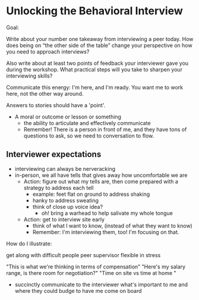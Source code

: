 # Unlocking the Behavioral Interview

Goal:

Write about your number one takeaway from interviewing a peer today. How does being on “the other side of the table” change your perspective on how you need to approach interviews?

Also write about at least two points of feedback your interviewer gave you during the workshop. What practical steps will you take to sharpen your interviewing skills?

Communicate this energy: I'm here, and I'm ready. You want me to work here, not the other way around.

Answers to stories should have a 'point'.

- A moral or outcome or lesson or something
  - the ability to articulate and effectively communicate
  - Remember! There is a person in front of me, and they have tons of questions to ask, so we need to conversation to flow.

## Interviewer expectations

- interviewing can always be nerveracking
- in-person, we all have tells that gives away how uncomfortable we are
  - Action: figure out what my tells are, then come prepared with a strategy to address each tell
    - example: feet flat on ground to address shaking
    - hanky to address sweating
    - think of close up voice idea?
      - oh! bring a warhead to help salivate my whole tongue
  - Action: get to interview site early
    - think of what I want to know, (instead of what they want to know)
    - Remember: I'm interviewing them, too! I'm focusing on that.

How do I illustrate:

get along with difficult people
peer
supervisor
flexible
in stress

"This is what we're thinking in terms of compensation"
"Here's my salary range, is there room for negotiation?"
"Time on site vs time at home "

- succinctly communicate to the interviewer what's important to me and where they could budge to have me come on board
